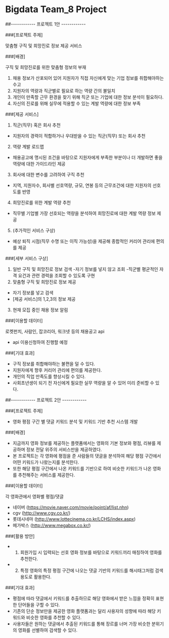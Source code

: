 # Bigdata Team_8 Project


##------------ 프로젝트 1안 ------------


###[프로젝트 주제]

맞춤형 구직 및 희망진로 정보 제공 서비스

###[배경]

구직 및 희망진로를 위한 맞춤형 정보의 부재

1. 채용 정보가 산포되어 있어 지원자가 직접 자신에게 맞는 기업 정보를 취합해야하는 수고
2. 지원자의 역량과 직군별로 필요로 하는 역량 간의 불일치
3. 개인이 만족할 근무 환경을 찾기 위해 직군 또는 기업에 대한 정보 분석이 필요하다.
4. 자신의 진로를 위해 실무에 적용할 수 있는 계발 역량에 대한 정보 부족    

###[제공 서비스]

1. 직군(직무) 혹은 회사 추천
- 지원자의 경력이 적합하거나 우대받을 수 있는 직군(직무) 또는 회사 추천

2. 역량 계발 로드맵
- 채용공고에 명시된 조건을 바탕으로 지원자에게 부족한 부분이나 더 개발하면 좋을 역량에 대한 가이드라인 제공

3. 회사에 대한 변수를 고려하여 구직 추천
- 지역, 지원자수, 회사별 선호역량, 규모, 연봉 등의 근무조건에 대한 지원자의 선호도를 반영

4. 희망진로를 위한 계발 역량 추천
-  직무별 기업별 가장 선호되는 역량을 분석하여 희망진로에 대한 계발 역량 정보 제공  

5. (추가적인 서비스 구상)
- 예상 퇴직 시점(직무 수명 또는 이직 가능성)을 제공해 종합적인 커리어 관리에 편의를 제공

###[세부 서비스 구상]

1. 일반 구직 및 희망진로 정보 검색
-자기 정보를 넣지 않고 조회
-직군별 평균적인 자격 요건과 관련 경력을 조회할 수 있도록 구현
2. 맞춤형 구직 및 희망진로 정보 제공
- 자기 정보를 넣고 검색
- [제공 서비스]의 1,2,3의 정보 제공
3. 현재 모집 중인 채용 정보 알림

###[이용할 데이터]

로켓펀치, 사람인, 잡코리아, 워크넷 등의 채용공고 api
- api 이용신청하여 진행할 예정

###[기대 효과]

- 구직 정보를 취합해야하는 불편을 덜 수 있다.
- 지원자에게 향후 커리어 관리에 편의를 제공한다.
- 개인의 직업 만족도를 향상시킬 수 있다.
- 사회초년생이 되기 전 자신에게 필요한 실무 역량을 알 수 있어 미리 준비할 수 있다.



##------------ 프로젝트 2안 ------------


###[프로젝트 주제]

- 영화 평점 구간 별 댓글 키워드 분석 및 키워드 기반 추천 시스템 개발

###[배경]

- 지금까지 영화 정보를 제공하는 플랫폼에서는 영화의 기본 정보와 평점, 리뷰를 제공하며 정보 전달 위주의 서비스만을 제공하였다.
- 본 프로젝트는 각 영화에 평점을 준 사람들의 댓글을 분석하여 해당 평점 구간에서 어떤 키워드가 나왔는지를 분석한다.
- 또한 해당 평점 구간에서 나온 키워드를 기반으로 하여 비슷한 키워드가 나온 영화를 추천해주는 서비스를 제공한다.

###[이용할 데이터]

각 영화관에서 영화별 평점/댓글
- 네이버 (https://movie.naver.com/movie/point/af/list.nhn)
- cgv (http://www.cgv.co.kr/)
- 롯데시네마 (http://www.lottecinema.co.kr/LCHS/index.aspx)
- 메가박스 (http://www.megabox.co.kr/)

###[활용 방안]

- 1) 회원가입 시 입력되는 선호 영화 정보를 바탕으로 키워드끼리 매칭하여 영화를 추천한다.
- 2) 특정 영화의 특정 평점 구간에 나오는 댓글 기반의 키워드를 해시태그처럼 검색 용도로 활용한다.

###[기대 효과]

- 평점에 따라 댓글에서 키워드를 추출하므로 해당 영화에서 받은 느낌을 정확히 표현한 단어들을 구할 수 있다.
- 기존의 단순 정보만을 제공한 영화 플랫폼과는 달리 사용자의 성향에 따라 해당 키워드와 비슷한 영화를 추천할 수 있다.
- 사용자들은 원하는 댓글에서 추출된 키워드를 통해 장르를 너머 가장 비슷한 분위기의 영화를 선별하여 검색할 수 있다.
